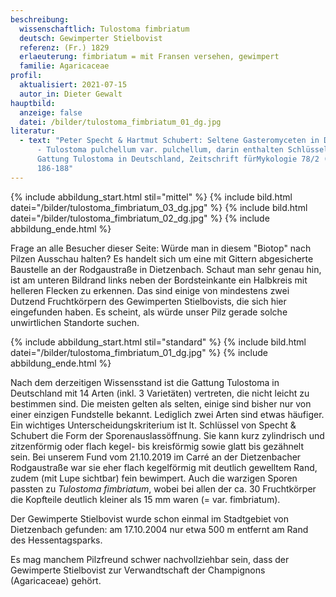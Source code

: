 ```yaml
---
beschreibung:
  wissenschaftlich: Tulostoma fimbriatum
  deutsch: Gewimperter Stielbovist
  referenz: (Fr.) 1829
  erlaeuterung: fimbriatum = mit Fransen versehen, gewimpert
  familie: Agaricaceae
profil:
  aktualisiert: 2021-07-15
  autor_in: Dieter Gewalt
hauptbild:
  anzeige: false
  datei: /bilder/tulostoma_fimbriatum_01_dg.jpg
literatur:
  - text: "Peter Specht & Hartmut Schubert: Seltene Gasteromyceten in Deutschland II
      - Tulostoma pulchellum var. pulchellum, darin enthalten Schlüssel für die
      Gattung Tulostoma in Deutschland, Zeitschrift fürMykologie 78/2 (2012), S.
      186-188"
---
```

{% include abbildung_start.html stil="mittel" %}
{% include bild.html datei="/bilder/tulostoma_fimbriatum_03_dg.jpg" %}
{% include bild.html datei="/bilder/tulostoma_fimbriatum_02_dg.jpg" %}
{% include abbildung_ende.html %}

Frage an alle Besucher dieser Seite: Würde man in diesem "Biotop" nach Pilzen Ausschau halten? Es handelt sich um eine mit Gittern abgesicherte Baustelle an der Rodgaustraße in Dietzenbach. Schaut man sehr genau hin, ist am unteren Bildrand links neben der Bordsteinkante ein Halbkreis mit helleren Flecken zu erkennen. Das sind einige von mindestens zwei Dutzend Fruchtkörpern des Gewimperten Stielbovists, die sich hier eingefunden haben. Es scheint, als würde unser Pilz gerade solche unwirtlichen Standorte suchen.

{% include abbildung_start.html stil="standard" %}
{% include bild.html datei="/bilder/tulostoma_fimbriatum_01_dg.jpg" %}
{% include abbildung_ende.html %}

Nach dem derzeitigen Wissensstand ist die Gattung Tulostoma in Deutschland mit 14 Arten (inkl. 3 Varietäten) vertreten, die nicht leicht zu bestimmen sind. Die meisten gelten als selten, einige sind bisher nur von einer einzigen Fundstelle bekannt. Lediglich zwei Arten sind etwas häufiger. Ein wichtiges Unterscheidungskriterium ist lt. Schlüssel von Specht & Schubert die Form der Sporenauslassöffnung. Sie kann kurz zylindrisch und zitzenförmig oder flach kegel- bis kreisförmig sowie glatt bis gezähnelt sein. Bei unserem Fund vom 21.10.2019 im Carré an der Dietzenbacher Rodgaustraße war sie eher flach kegelförmig mit deutlich gewelltem Rand,  zudem (mit Lupe sichtbar) fein bewimpert. Auch die warzigen Sporen passten zu *Tulostoma fimbriatum*, wobei bei allen der ca. 30 Fruchtkörper die Kopfteile deutlich kleiner als 15 mm waren (= var. fimbriatum).

Der Gewimperte Stielbovist wurde schon einmal im Stadtgebiet von Dietzenbach gefunden: am 17.10.2004 nur etwa 500 m entfernt am Rand des Hessentagsparks.

Es mag manchem Pilzfreund schwer nachvollziehbar sein, dass der Gewimperte Stielbovist zur Verwandtschaft der Champignons (Agaricaceae) gehört.